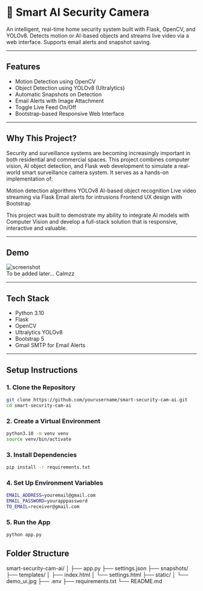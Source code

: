 # 🔐 Smart AI Security Camera

An intelligent, real-time home security system built with Flask, OpenCV, and YOLOv8. Detects motion or AI-based objects and streams live video via a web interface. Supports email alerts and snapshot saving.

---

##  Features

-  Motion Detection using OpenCV
-  Object Detection using YOLOv8 (Ultralytics)
-  Automatic Snapshots on Detection
-  Email Alerts with Image Attachment
-  Toggle Live Feed On/Off
-  Bootstrap-based Responsive Web Interface

---
## Why This Project?
Security and surveillance systems are becoming increasingly important in both residential and commercial spaces. This project combines computer vision, AI object detection, and Flask web development to simulate a real-world smart surveillance camera system. It serves as a hands-on implementation of:

Motion detection algorithms
YOLOv8 AI-based object recognition
Live video streaming via Flask
Email alerts for intrusions
Frontend UX design with Bootstrap

This project was built to demostrate my ability to integrate AI models with Computer Vision and develop a full-stack solution that is responsive, interactive and valuable.

---

## Demo

![screenshot](static/demo_ui.jpg)  
To be added later... Calmzz

---

##  Tech Stack

- Python 3.10  
- Flask  
- OpenCV  
- Ultralytics YOLOv8  
- Bootstrap 5  
- Gmail SMTP for Email Alerts  

---

##  Setup Instructions

### 1. Clone the Repository
```bash
git clone https://github.com/yourusername/smart-security-cam-ai.git
cd smart-security-cam-ai
```

### 2. Create a Virtual Environment
```bash
python3.10 -m venv venv
source venv/bin/activate
```

### 3. Install Dependencies
```bash
pip install -r requirements.txt
```

### 4. Set Up Environment Variables
```bash
EMAIL_ADDRESS=youremail@gmail.com
EMAIL_PASSWORD=yourapppassword
TO_EMAIL=receiver@gmail.com
```

### 5. Run the App
```bash
python app.py
```

##  Folder Structure
smart-security-cam-ai/
│
├── app.py
├── settings.json
├── snapshots/
├── templates/
│   ├── index.html
│   └── settings.html
├── static/
│   └── demo_ui.jpg
├── .env
├── requirements.txt
└── README.md



